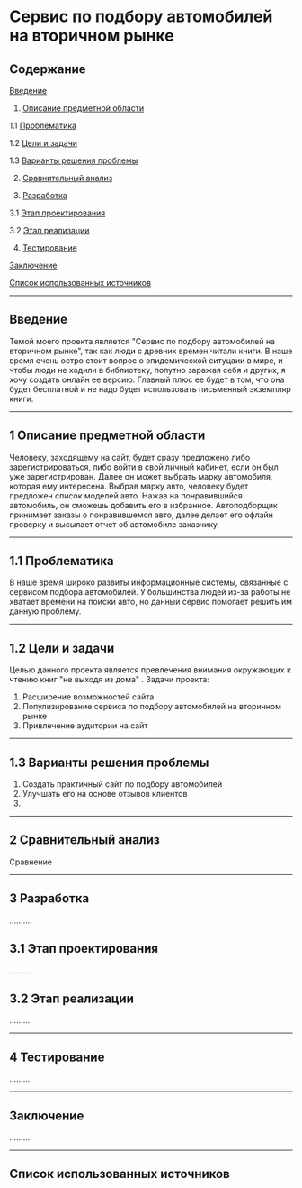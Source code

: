 # Сервис по подбору автомобилей на вторичном рынке


## Содержание

[Введение](#введение)

1. [Описание предметной области](#предметная_область)

1.1 [Проблематика](#проблематика)

1.2 [Цели и задачи](#цели_и_задачи)

1.3 [Варианты решения проблемы](#решение_проблемы)

2. [Сравнительный анализ](#анализ)

3. [Разработка](#разработка)

3.1 [Этап проектирования](#проектирование)

3.2 [Этап реализации](#реализация)

4. [Тестирование](#тестирование)

[Заключение](#заключение)

[Список использованных источников](#ссылки)

***

## Введение <a name="введение"></a>

Темой моего проекта является "Сервис по подбору автомобилей на вторичном рынке", так как люди с древних времен читали книги. В наше время очень остро стоит вопрос о эпидемической ситуцаии в мире, и чтобы люди не ходили в библиотеку, попутно заражая себя и других, я хочу создать онлайн ее версию. Главный плюс ее будет в том, что она будет бесплатной и не надо будет использовать письменный экземпляр книги.

***

## 1 Описание предметной области <a name="предметная_область"></a>

Человеку, заходящему на сайт, будет сразу предложено либо зарегистрироваться, либо войти в свой личный кабинет, если он был уже зарегистрирован. Далее он может выбрать марку автомобиля, которая ему интересена. Выбрав марку авто, человеку будет предложен список моделей авто. Нажав на понравившийся автомобиль, он сможешь добавить его в избранное.
Автоподборщик принимает заказы о понравившемся авто, далее делает его офлайн проверку и высылает отчет об автомобиле заказчику.

***

## 1.1 Проблематика <a name="проблематика"></a>

  В наше время широко развиты информационные системы, связанные с сервисом подбора автомобилей. У большинства людей из-за работы не хватает времени на поиски авто, но данный сервис помогает решить им данную проблему.
  
***
  
## 1.2 Цели и задачи <a name="цели_и_задачи"></a>

Целью данного проекта является превлечения внимания окружающих к чтению книг "не выходя из дома" . 
Задачи проекта: 
1) Расширение возможностей сайта
2) Популизирование сервиса по подбору автомобилей на вторичном рынке
3) Привлечение аудитории на сайт

***

## 1.3 Варианты решения проблемы <a name="решение_проблемы"></a>

1) Создать практичный сайт по подбору автомобилей
2) Улучшать его на основе отзывов клиентов
3)  
    
***

## 2 Сравнительный анализ <a name="анализ"></a>

Сравнение

***
## 3 Разработка <a name="разработка"></a>
..........

## 3.1 Этап проектирования <a name="проектирование"></a>
..........
## 3.2 Этап реализации <a name="реализация"></a>
..........
***
## 4 Тестирование <a name="тестирование"></a>
..........
***
## Заключение <a name="заключение"></a>
..........
***
## Список использованных источников <a name="ссылки"></a>
